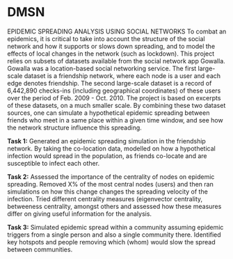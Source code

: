 # DMSN
EPIDEMIC SPREADING ANALYSIS USING SOCIAL NETWORKS
To combat an epidemics, it is critical to take into account the structure of the social network and how it supports or slows down spreading, and to model the effects of local changes in the network (such as lockdown). This project relies on subsets of datasets available from the social network app Gowalla. Gowalla was a location-based social networking service. The first large-scale dataset is a friendship network, where each node is a user and each edge denotes friendship. The second large-scale dataset is a record of 6,442,890 checks-ins (including geographical coordinates) of these users over the period of Feb. 2009 - Oct. 2010. The project is based on excerpts of these datasets, on a much smaller scale. By combining these two dataset sources, one can simulate a hypothetical epidemic spreading between friends who meet in a same place within a given time window, and see how the network structure influence this spreading.

**Task 1:** Generated an epidemic spreading simulation in the friendship network. By taking the co-location data, modelled on how a hypothetical infection would spread in the population, as friends co-locate and are susceptible to infect each other.

**Task 2:**  Assessed the importance of the centrality of nodes on epidemic spreading. Removed X% of the most central nodes (users) and then ran simulations on how this change changes the spreading velocity of the infection. Tried different centrality measures (eigenvector centrality, betweeness centrality, amongst others and assessed how these measures differ on giving useful information for the analysis.

**Task 3:** Simulated epidemic spread within a community assuming epidemic triggers from a single person and also a single community there. Identified key hotspots and people removing which (whom) would slow the spread between communities.
